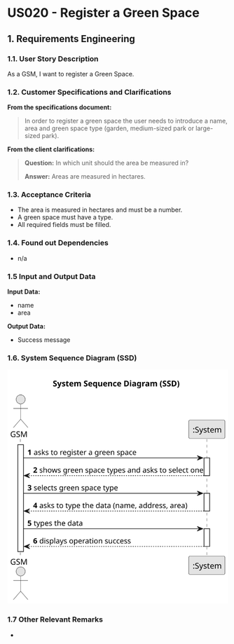 # US020 - Register a Green Space


## 1. Requirements Engineering

### 1.1. User Story Description

As a GSM, I want to register a Green Space. 

### 1.2. Customer Specifications and Clarifications 

**From the specifications document:**

> In order to register a green space the user needs to introduce a name, area and green space type (garden, medium-sized park or large-sized park).

**From the client clarifications:**

> **Question:** In which unit should the area be measured in?
>
> **Answer:** Areas are measured in hectares.
> 
### 1.3. Acceptance Criteria

* The area is measured in hectares and must be a number.
* A green space must have a type.
* All required fields must be filled.

### 1.4. Found out Dependencies

* n/a

### 1.5 Input and Output Data

**Input Data:**

* name
* area

**Output Data:**

* Success message

### 1.6. System Sequence Diagram (SSD)

![System Sequence Diagram - Alternative One](svg/us020-system-sequence-diagram.svg)

### 1.7 Other Relevant Remarks

* 